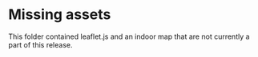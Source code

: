 # Missing assets

This folder contained leaflet.js and an indoor map that are not currently a part of this release.

